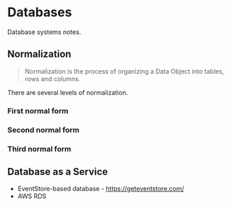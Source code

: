 # Databases

Database systems notes.

## Normalization

> Normalization is the process of organizing a Data Object into tables, rows and columns.

There are several levels of normalization.


### First normal form





### Second normal form





### Third normal form



## Database as a Service

- EventStore-based database - https://geteventstore.com/
- AWS RDS